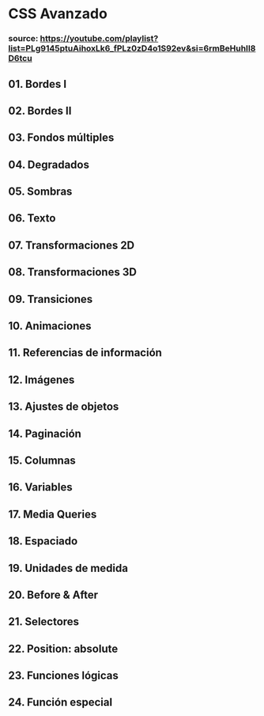 # CSS Avanzado  

### source: https://youtube.com/playlist?list=PLg9145ptuAihoxLk6_fPLz0zD4o1S92ev&si=6rmBeHuhII8D6tcu  

## 01. Bordes I  
## 02. Bordes II  
## 03. Fondos múltiples  
## 04. Degradados  
## 05. Sombras  
## 06. Texto  
## 07. Transformaciones 2D  
## 08. Transformaciones 3D  
## 09. Transiciones  
## 10. Animaciones  
## 11. Referencias de información  
## 12. Imágenes  
## 13. Ajustes de objetos  
## 14. Paginación  
## 15. Columnas  
## 16. Variables  
## 17. Media Queries  
## 18. Espaciado  
## 19. Unidades de medida  
## 20. Before & After  
## 21. Selectores  
## 22. Position: absolute  
## 23. Funciones lógicas  
## 24. Función especial  


